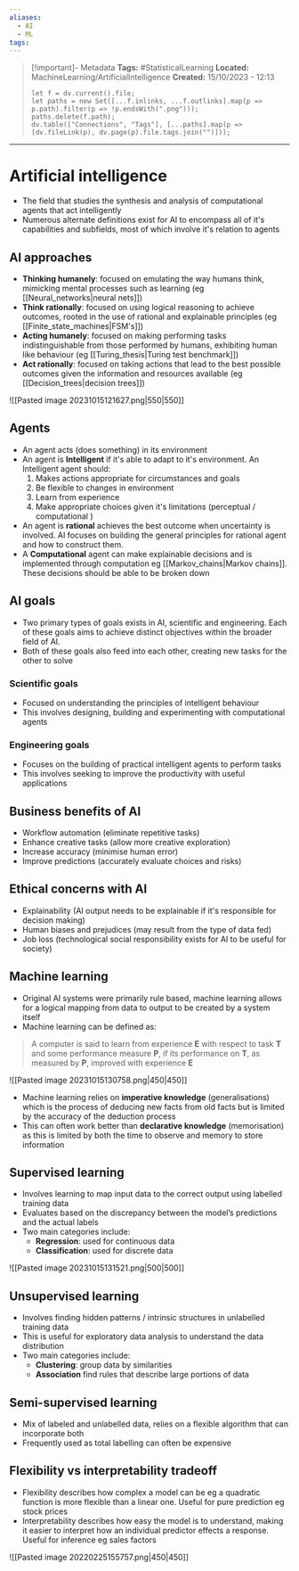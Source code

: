 ```yaml
---
aliases:
  - AI
  - ML
tags:
---
```


> [!important]- Metadata
> **Tags:** #StatisticalLearning 
> **Located:** MachineLearning/ArtificialIntelligence
> **Created:** 15/10/2023 - 12:13
> ```dataviewjs
> let f = dv.current().file;
> let paths = new Set([...f.inlinks, ...f.outlinks].map(p => p.path).filter(p => !p.endsWith(".png")));
> paths.delete(f.path);
> dv.table(["Connections", "Tags"], [...paths].map(p => [dv.fileLink(p), dv.page(p).file.tags.join("")]));

___
# Artificial intelligence
- The field that studies the synthesis and analysis of computational agents that act intelligently
- Numerous alternate definitions exist for AI to encompass all of it's capabilities and subfields, most of which involve it's relation to agents 
## AI approaches 
- **Thinking humanely**: focused on emulating the way humans think, mimicking mental processes such as learning (eg [[Neural_networks|neural nets]])
- **Think rationally**: focused on using logical reasoning to achieve outcomes, rooted in the use of rational and explainable principles (eg [[Finite_state_machines|FSM's]])
- **Acting humanely**: focused on making performing tasks indistinguishable from those performed by humans, exhibiting human like behaviour (eg [[Turing_thesis|Turing test benchmark]])
- **Act rationally**: focused on taking actions that lead to the best possible outcomes given the information and resources available (eg [[Decision_trees|decision trees]])

![[Pasted image 20231015121627.png|550|550]]
## Agents
- An agent acts (does something) in its environment 
- An agent is **Intelligent** if it's able to adapt to it's environment. An Intelligent agent should:
	1. Makes actions appropriate for circumstances and goals 
	2. Be flexible to changes in environment 
	3. Learn from experience 
	4. Make appropriate choices given it's limitations (perceptual / computational )
- An agent is **rational** achieves the best outcome when uncertainty is involved. AI focuses on building the general principles for rational agent and how to construct them.
- A **Computational** agent can make explainable decisions and is implemented through computation eg [[Markov_chains|Markov chains]]. These decisions should be able to be broken down

## AI goals
- Two primary types of goals exists in AI, scientific and engineering. Each of these goals aims to achieve distinct objectives within the broader field of AI.
- Both of these goals also feed into each other, creating new tasks for the other to solve
### Scientific goals 
- Focused on understanding the principles of intelligent behaviour 
- This involves designing, building and experimenting with computational agents 
### Engineering goals 
- Focuses on the building of practical intelligent agents to perform tasks 
- This involves seeking to improve the productivity with useful applications
## Business benefits of AI
- Workflow automation (eliminate repetitive tasks)
- Enhance creative tasks (allow more creative exploration)
- Increase accuracy (minimise human error)
- Improve predictions (accurately evaluate choices and risks)
## Ethical concerns with AI 
- Explainability (AI output needs to be explainable if it's responsible for decision making)
- Human biases and prejudices (may result from the type of data fed)
- Job loss (technological social responsibility exists for AI to be useful for society)
## Machine learning
- Original AI systems were primarily rule based, machine learning allows for a logical mapping from data to output to be created by a system itself
- Machine learning can be defined as:

>A computer is said to learn from experience **E** with respect to task **T** and some performance measure **P**, if its performance on **T**, as measured by **P**, improved with experience **E**

![[Pasted image 20231015130758.png|450|450]]

- Machine learning relies on **imperative knowledge** (generalisations) which is the process of deducing new facts from old facts but is limited by the accuracy of the deduction process
- This can often work better than **declarative knowledge** (memorisation) as this is limited by both the time to observe and memory to store information 
## Supervised learning
- Involves learning to map input data to the correct output using labelled training data 
- Evaluates based on the discrepancy between the model’s predictions and the actual labels
- Two main categories include:
    - **Regression**: used for continuous data
    - **Classification**: used for discrete data

![[Pasted image 20231015131521.png|500|500]]
## Unsupervised learning 
- Involves finding hidden patterns / intrinsic structures in unlabelled training data
- This is useful for exploratory data analysis to understand the data distribution
- Two main categories include:
    - **Clustering**: group data by similarities 
    - **Association** find rules that describe large portions of data
## Semi-supervised learning 
- Mix of labeled and unlabelled data, relies on a flexible algorithm that can incorporate both 
- Frequently used as total labelling can often be expensive 
## Flexibility vs interpretability tradeoff
- Flexibility describes how complex a model can be eg a quadratic function is more flexible than a linear one. Useful for pure prediction eg stock prices
- Interpretability describes how easy the model is to understand, making it easier to interpret how an individual predictor effects a response. Useful for inference eg sales factors

![[Pasted image 20220225155757.png|450|450]]